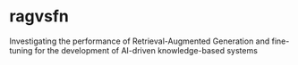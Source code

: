 # ragvsfn
Investigating the performance of Retrieval-Augmented Generation and fine-tuning for the development of AI-driven knowledge-based systems
